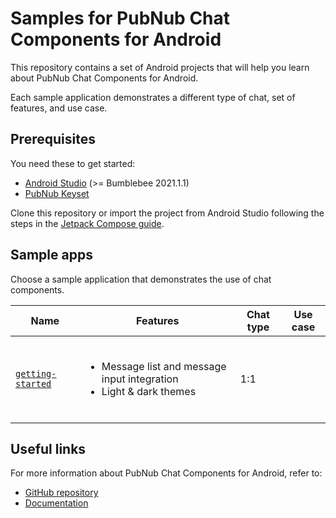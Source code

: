 # Samples for PubNub Chat Components for Android

This repository contains a set of Android projects that will help you learn about PubNub Chat Components for Android. 

Each sample application demonstrates a different type of chat, set of features, and use case.

## Prerequisites

You need these to get started:

* [Android Studio](https://developer.android.com/studio/preview) (>= Bumblebee 2021.1.1)
* [PubNub Keyset](https://dashboard.pubnub.com/)

Clone this repository or import the project from Android Studio following the steps in the [Jetpack Compose guide](https://developer.android.com/jetpack/compose/setup#sample).

## Sample apps

Choose a sample application that demonstrates the use of chat components.

| Name | Features | Chat type | Use case |
|-----|---------|---------|---------|
| [`getting-started`](getting-started/) | <br><ul><li>Message list and message input integration</li><li>Light & dark themes</li></ul></br> | 1:1 | |

## Useful links

For more information about PubNub Chat Components for Android, refer to:
* [GitHub repository](https://github.com/pubnub/chat-components-android/blob/master/README.md)
* [Documentation](https://www.pubnub.com/docs/chat/components/android/get-started-android)
